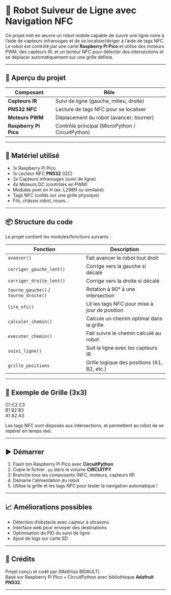 # 🚗 Robot Suiveur de Ligne avec Navigation NFC

Ce projet met en œuvre un robot mobile capable de suivre une ligne noire à l’aide de capteurs infrarouges et de se localiser/diriger à l’aide de tags NFC. Le robot est contrôlé par une carte **Raspberry Pi Pico** et utilise des moteurs PWM, des capteurs IR, et un lecteur NFC pour détecter des intersections et se déplacer automatiquement sur une grille définie.

---

## 📸 Aperçu du projet

| Composant         | Rôle                                       |
|------------------|--------------------------------------------|
| **Capteurs IR**   | Suivi de ligne (gauche, milieu, droite)   |
| **PN532 NFC**     | Lecture de tags NFC pour se localiser     |
| **Moteurs PWM**   | Déplacement du robot (avancer, tourner)   |
| **Raspberry Pi Pico** | Contrôle principal (MicroPython / CircuitPython) |

---

## 🔧 Matériel utilisé

- 1x Raspberry Pi Pico  
- 1x Lecteur NFC **PN532** (I2C)
- 3x Capteurs infrarouges (suivi de ligne)
- 4x Moteurs DC (contrôlés en PWM)
- Modules pont en H (ex: L298N ou similaire)
- Tags NFC (collés sur une grille physique)
- Fils, châssis robot, roues...

---

## 📦 Structure du code

Le projet contient les modules/fonctions suivants :

| Fonction                   | Description                                         |
|---------------------------|-----------------------------------------------------|
| `avancer()`               | Fait avancer le robot tout droit                   |
| `corriger_gauche_lent()`  | Corrige vers la gauche si décalé                   |
| `corriger_droite_lent()`  | Corrige vers la droite si décalé                   |
| `tourne_gauche()` / `tourne_droite()` | Rotation à 90° à une intersection    |
| `lire_nfc()`              | Lit les tags NFC pour mise à jour de position      |
| `calculer_chemin()`       | Calcule un chemin optimal dans la grille           |
| `executer_chemin()`       | Fait suivre le chemin calculé au robot             |
| `suivi_ligne()`           | Suit la ligne avec les capteurs IR                 |
| `grille_positions`        | Grille logique des positions (A1, B2, etc.)        |

---

## 🧭 Exemple de Grille (3x3)

C1 C2 C3  
B1 B2 B3  
A1 A2 A3  


Les tags NFC sont disposés aux intersections, et permettent au robot de se repérer en temps réel.

---

## ▶️ Démarrer

1. Flash ton Raspberry Pi Pico avec **CircuitPython**
2. Copie le fichier `.py` dans le volume **CIRCUITPY**
3. Branche tous les composants (NFC, moteurs, capteurs IR)
4. Démarre l'alimentation du robot
5. Utilise la grille et les tags NFC pour tester la navigation automatique !

---

## 📈 Améliorations possibles

- Détection d’obstacle avec capteur à ultrasons
- Interface web pour envoyer des destinations
- Optimisation du PID du suivi de ligne
- Ajout de logs sur carte SD

---

## 🧠 Crédits

Projet conçu et codé par [Matthias BIDAULT].  
Basé sur Raspberry Pi Pico + CircuitPython avec bibliothèque **Adafruit PN532**.

---

